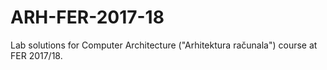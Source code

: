 # ARH-FER-2017-18
Lab solutions for Computer Architecture ("Arhitektura računala") course at FER 2017/18.
